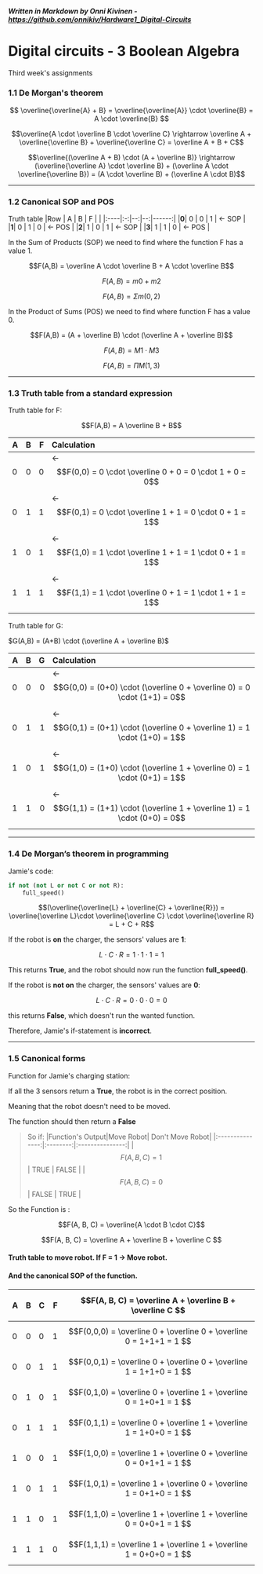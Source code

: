 ##### _Written in Markdown by Onni Kivinen_ - https://github.com/onnikiv/Hardware1_Digital-Circuits
# Digital circuits - 3 Boolean Algebra
Third week's assignments


### 1.1 De Morgan's theorem

$$
\overline{\overline{A} + B} = \overline{\overline{A}} \cdot \overline{B} = A \cdot \overline{B}
$$



$$\overline{A \cdot \overline B \cdot \overline C} \rightarrow \overline A + \overline{\overline B} + \overline{\overline C} = \overline A + B + C$$

$$\overline{(\overline A + B) \cdot (A + \overline B)} \rightarrow (\overline{\overline A} \cdot \overline B) + (\overline A \cdot \overline{\overline B}) = (A \cdot \overline B) + (\overline A \cdot B)$$

___

### 1.2 Canonical SOP and POS

Truth table
|Row  | A | B | F |       |
|:----|:-:|--:|--:|------:|
|__0__| 0 | 0 | 1 | ← SOP |
|__1__| 0 | 1 | 0 | ← POS |
|__2__| 1 | 0 | 1 | ← SOP |
|__3__| 1 | 1 | 0 | ← POS |

In the Sum of Products (SOP) we need to find where the function F has a value 1.

$$F(A,B) = \overline A \cdot \overline B + A \cdot \overline B$$

$$F(A,B) = m0 + m2$$

$$F(A,B) = Σm(0,2)$$


In the Product of Sums (POS) we need to find where function F has a value 0.

$$F(A,B) = (A + \overline B) \cdot (\overline A + \overline B)$$

$$F(A,B) = M1 \cdot M3$$

$$F(A,B) = ΠM(1,3)$$

___

### 1.3 Truth table from a standard expression

Truth table for F:

$$F(A,B) = A \overline B + B$$

| A | B | F | Calculation  |
|:--|---|--:|:-------------|
| 0 | 0 | 0 | ← $$F(0,0) = 0 \cdot \overline 0 + 0 = 0 \cdot 1 + 0 = 0$$|
| 0 | 1 | 1 | ← $$F(0,1) = 0 \cdot \overline 1 + 1 = 0 \cdot 0 + 1 = 1$$|
| 1 | 0 | 1 | ← $$F(1,0) = 1 \cdot \overline 1 + 1 = 1 \cdot 0 + 1 = 1$$|
| 1 | 1 | 1 | ← $$F(1,1) = 1 \cdot \overline 0 + 1 = 1 \cdot 1 + 1 = 1$$|

Truth table for G:

$G(A,B) = (A+B) \cdot (\overline A + \overline B)$

| A | B | G | Calculation  |
|:--|---|--:|:--|
| 0 | 0 | 0 | ← $$G(0,0) = (0+0) \cdot (\overline 0 + \overline 0) = 0 \cdot (1+1) = 0$$ |
| 0 | 1 | 1 | ← $$G(0,1) = (0+1) \cdot (\overline 0 + \overline 1) = 1 \cdot (1+0) = 1$$ |
| 1 | 0 | 1 | ← $$G(1,0) = (1+0) \cdot (\overline 1 + \overline 0) = 1 \cdot (0+1) = 1$$ |
| 1 | 1 | 0 | ← $$G(1,1) = (1+1) \cdot (\overline 1 + \overline 1) = 1 \cdot (0+0) = 0$$ |

___

### 1.4 De Morgan’s theorem in programming
Jamie's code:

```python
if not (not L or not C or not R): 
    full_speed()
```


$$(\overline{\overline{L} + \overline{C} + \overline{R}}) = \overline{\overline L}\cdot \overline{\overline C} \cdot \overline{\overline R} = L + C + R$$

If the robot is __on__ the charger, the sensors' values are __1__:

$$L \cdot C \cdot R = 1 \cdot 1 \cdot 1 = 1$$

This returns __True__, and the robot should now run the function __full_speed()__.

If the robot is __not on__ the charger, the sensors' values are __0__:

$$L \cdot C \cdot R = 0 \cdot 0 \cdot 0 = 0$$

this returns __False__, which doesn't run the wanted function.

Therefore, Jamie's if-statement is __incorrect__.

___

### 1.5 Canonical forms

Function for Jamie's charging station:

If all the 3 sensors return a __True__, the robot is in the correct position.

Meaning that the robot doesn't need to be moved. 

The function should then return a __False__

>So if:
>|Function's Output|Move Robot| Don't Move Robot|
>|:---------------:|:--------:|:---------------:|
>|$$F(A,B,C) = 1$$ |   TRUE   |       FALSE     |
>|$$F(A,B,C) = 0$$ |   FALSE  |       TRUE      |

So the Function is :

$$F(A, B, C) = \overline{A \cdot B \cdot C}$$

$$F(A, B, C) = \overline A + \overline B + \overline C $$

#### Truth table to move robot. __If F = 1 -> Move robot__. 
#### And the canonical SOP of the function.

| A | B | C |       F        |$$F(A, B, C) = \overline A + \overline B + \overline C $$             |
|:--|---|---|---------------:|:---------------------------------------------------------------------|
| 0 | 0 | 0 |       1        |$$F(0,0,0) = \overline 0 + \overline 0 + \overline 0 = 1+1+1 = 1 $$   |
| 0 | 0 | 1 |       1        |$$F(0,0,1) = \overline 0 + \overline 0 + \overline 1 = 1+1+0 = 1 $$   |
| 0 | 1 | 0 |       1        |$$F(0,1,0) = \overline 0 + \overline 1 + \overline 0 = 1+0+1 = 1 $$   |
| 0 | 1 | 1 |       1        |$$F(0,1,1) = \overline 0 + \overline 1 + \overline 1 = 1+0+0 = 1 $$   |
| 1 | 0 | 0 |       1        |$$F(1,0,0) = \overline 1 + \overline 0 + \overline 0 = 0+1+1 = 1 $$   |
| 1 | 0 | 1 |       1        |$$F(1,0,1) = \overline 1 + \overline 0 + \overline 1 = 0+1+0 = 1 $$   |
| 1 | 1 | 0 |       1        |$$F(1,1,0) = \overline 1 + \overline 1 + \overline 0 = 0+0+1 = 1 $$   |
| 1 | 1 | 1 |       0        |$$F(1,1,1) = \overline 1 + \overline 1 + \overline 1 = 0+0+0 = 1 $$   |

